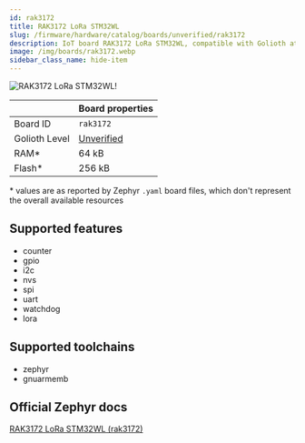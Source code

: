 ```yaml
---
id: rak3172
title: RAK3172 LoRa STM32WL
slug: /firmware/hardware/catalog/boards/unverified/rak3172
description: IoT board RAK3172 LoRa STM32WL, compatible with Golioth at unverified level.
image: /img/boards/rak3172.webp
sidebar_class_name: hide-item
---
```


[//]: # (This is an auto-generated file, do not edit! Changes to it will be lost upon re-generation)

![RAK3172 LoRa STM32WL!](/img/boards/rak3172.webp "RAK3172 LoRa STM32WL")

|                | Board properties     |
| -------------  | -------------------- |
| Board ID       | `rak3172` |
| Golioth Level  | [Unverified](/firmware/hardware#unverified-boards) |
| RAM*           | 64 kB |
| Flash*         | 256 kB |

\* values are as reported by Zephyr `.yaml` board files, which don't represent the overall available resources



## Supported features

* counter
* gpio
* i2c
* nvs
* spi
* uart
* watchdog
* lora

## Supported toolchains

* zephyr
* gnuarmemb

## Official Zephyr docs

[RAK3172 LoRa STM32WL (rak3172)](https://docs.zephyrproject.org/latest/boards/rakwireless/rak3172/doc/index.html)
